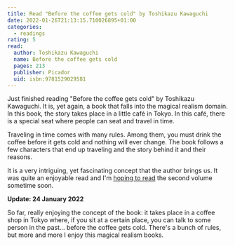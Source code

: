 ```yaml
---
title: Read "Before the coffee gets cold" by Toshikazu Kawaguchi
date: 2022-01-26T21:13:15.710026895+01:00
categories:
  - readings
rating: 5
read:
  author: Toshikazu Kawaguchi
  name: Before the coffee gets cold
  pages: 213
  publisher: Picador
  uid: isbn:9781529029581
---
```


Just finished reading "Before the coffee gets cold" by Toshikazu Kawaguchi. It is, yet again, a book that falls into the magical realism domain. In this book, the story takes place in a little café in Tokyo. In this café, there is a special seat where people can seat and travel in time.

Traveling in time comes with many rules. Among them, you must drink the coffee before it gets cold and nothing will ever change. The book follows a few characters that end up traveling and the story behind it and their reasons.

It is a very intriguing, yet fascinating concept that the author brings us. It was quite an enjoyable read and I'm [hoping to read](/2022/03/02/tales-from-the-cafe) the second volume sometime soon.

**Update: 24 January 2022**

So far, really enjoying the concept of the book: it takes place in a coffee shop in Tokyo where, if you sit at a certain place, you can talk to some person in the past... before the coffee gets cold. There's a bunch of rules, but more and more I enjoy this magical realism books.
